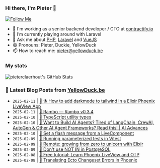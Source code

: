 ### Hi there, I'm Pieter 👋  
[![Follow Me](https://img.shields.io/github/followers/pieterclaerhout?label=Follow&style=social)](https://github.com/pieterclaerhout)

- 🏢 I'm working as a senior backend developer / CTO at [contractify.io](https://contractify.io)
- 🌱 I’m currently playing around with Laravel
- 💬 Ask me about [PHP](https://php.net), [Laravel](http://laravel.com) and [VueJS](https://vuejs.org)
- 😄 Pronouns: Pieter, Duckie, YellowDuck
- 📫 How to reach me: pieter@yellowduck.be

### My stats

![pieterclaerhout's GitHub Stats](https://github-readme-stats.vercel.app/api?username=pieterclaerhout&show_icons=true&count_private=true&line_height=40)

### 📩 Latest Blog Posts from [YellowDuck.be](https://www.yellowduck.be/)
<!-- BLOG-POST-LIST:START -->
- `2025-02-11` | [🔗 ⚗️ How to add darkmode to tailwind in a Elixir Phoenix LiveView App](https://www.yellowduck.be/posts/how-to-add-darkmode-to-tailwind-in-a-elixir-phoenix-liveview-app)  
- `2025-02-11` | [🔗 Rambo — Rambo v0.3.4](https://www.yellowduck.be/posts/rambo-rambo-v0-3-4)  
- `2025-02-10` | [🐥 TypeScript utility types](https://www.yellowduck.be/posts/typescript-utility-types)  
- `2025-02-10` | [🔗 Want to Build AI Agents? Tired of LangChain, CrewAI, AutoGen &amp; Other AI Agent Frameworks? Read this! | AI Advances](https://www.yellowduck.be/posts/want-to-build-ai-agents-tired-of-langchain-crewai-autogen-other-ai-agent-frameworks-read-this-ai-advances)  
- `2025-02-10` | [🔗 Set a flash message from a LiveComponent](https://www.yellowduck.be/posts/set-a-flash-message-from-a-livecomponent)  
- `2025-02-09` | [🐥 Running parameterized tests in Vitest](https://www.yellowduck.be/posts/running-parameterized-tests-in-vitest)  
- `2025-02-09` | [🔗 Remote: growing from zero to unicorn with Elixir](https://www.yellowduck.be/posts/remote-growing-from-zero-to-unicorn-with-elixir)  
- `2025-02-09` | [🔗 Don&#39;t use NOT IN in PostgreSQL](https://www.yellowduck.be/posts/dont-use-not-in-in-postgresql)  
- `2025-02-08` | [🔗 Free tutorial: Learn Phoenix LiveView and OTP](https://www.yellowduck.be/posts/free-tutorial-learn-phoenix-liveview-and-otp)  
- `2025-02-08` | [🔗 Translating Ecto Changeset Errors in Phoenix](https://www.yellowduck.be/posts/translating-ecto-changeset-errors-in-phoenix)  

<!-- BLOG-POST-LIST:END -->
